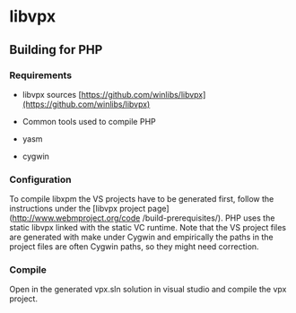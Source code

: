 # libvpx

## Building for PHP

### Requirements

  * libvpx sources [https://github.com/winlibs/libvpx](https://github.com/winlibs/libvpx)

  * Common tools used to compile PHP

  * yasm

  * cygwin

### Configuration

To compile libxpm the VS projects have to be generated first, follow the
instructions under the [libvpx project page](http://www.webmproject.org/code
/build-prerequisites/). PHP uses the static libvpx linked with the static VC
runtime. Note that the VS project files are generated with make under Cygwin
and empirically the paths in the project files are often Cygwin paths, so they
might need correction.

### Compile

Open in the generated vpx.sln solution in visual studio and compile the vpx
project.